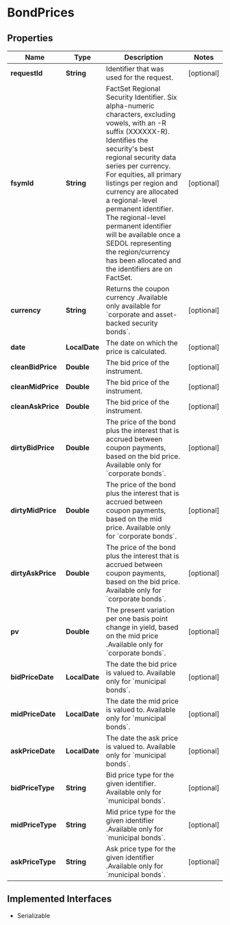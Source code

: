 

# BondPrices


## Properties

Name | Type | Description | Notes
------------ | ------------- | ------------- | -------------
**requestId** | **String** | Identifier that was used for the request. |  [optional]
**fsymId** | **String** | FactSet Regional Security Identifier. Six alpha-numeric characters, excluding vowels, with an -R suffix (XXXXXX-R). Identifies the security&#39;s best regional security data series per currency. For equities, all primary listings per region and currency are allocated a regional-level permanent identifier. The regional-level permanent identifier will be available once a SEDOL representing the region/currency has been allocated and the identifiers are on FactSet. |  [optional]
**currency** | **String** | Returns the coupon currency .Available only  available for &#x60;corporate and asset-backed security bonds&#x60;. |  [optional]
**date** | **LocalDate** | The date on which the price is calculated. |  [optional]
**cleanBidPrice** | **Double** | The bid price of the instrument. |  [optional]
**cleanMidPrice** | **Double** | The bid price of the instrument. |  [optional]
**cleanAskPrice** | **Double** | The bid price of the instrument. |  [optional]
**dirtyBidPrice** | **Double** | The price of the bond plus the interest that is accrued between coupon payments, based on the bid price. Available only  for &#x60;corporate bonds&#x60;. |  [optional]
**dirtyMidPrice** | **Double** | The price of the bond plus the interest that is accrued between coupon payments, based on the mid price. Available only  for &#x60;corporate bonds&#x60;. |  [optional]
**dirtyAskPrice** | **Double** | The price of the bond plus the interest that is accrued between coupon payments, based on the bid price. Available only  for &#x60;corporate bonds&#x60;. |  [optional]
**pv** | **Double** | The present variation per one basis point change in yield, based on the mid price .Available only  for &#x60;corporate bonds&#x60;. |  [optional]
**bidPriceDate** | **LocalDate** | The date the bid price is valued to. Available only  for &#x60;municipal bonds&#x60;. |  [optional]
**midPriceDate** | **LocalDate** | The date the mid price is valued to. Available only  for &#x60;municipal bonds&#x60;. |  [optional]
**askPriceDate** | **LocalDate** | The date the ask price is valued to. Available only  for &#x60;municipal bonds&#x60;. |  [optional]
**bidPriceType** | **String** | Bid price type for the given identifier. Available only  for &#x60;municipal bonds&#x60;. |  [optional]
**midPriceType** | **String** | Mid price type for the given identifier .Available only  for &#x60;municipal bonds&#x60;. |  [optional]
**askPriceType** | **String** | Ask price type for the given identifier .Available only  for &#x60;municipal bonds&#x60;. |  [optional]


## Implemented Interfaces

* Serializable


